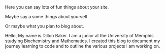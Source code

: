 Here you can say lots of fun things about your site.

Maybe say a some things about yourself.

Or maybe what you plan to blog about.

Hello, My name is Dillon Baker. I am a junior at the University of Memphis studying Biochemistry and Mathematics. I created this blog to document my journey learning to code and to outline the various projects I am working on. 
